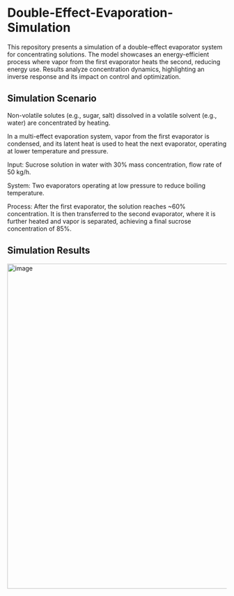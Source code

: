 # Double-Effect-Evaporation-Simulation
This repository presents a simulation of a double-effect evaporator system for concentrating solutions. The model showcases an energy-efficient process where vapor from the first evaporator heats the second, reducing energy use. Results analyze concentration dynamics, highlighting an inverse response and its impact on control and optimization.

## Simulation Scenario

Non-volatile solutes (e.g., sugar, salt) dissolved in a volatile solvent (e.g., water) are concentrated by heating.

In a multi-effect evaporation system, vapor from the first evaporator is condensed, and its latent heat is used to heat the next evaporator, operating at lower temperature and pressure.

Input: Sucrose solution in water with 30% mass concentration, flow rate of 50 kg/h.

System: Two evaporators operating at low pressure to reduce boiling temperature.

Process: After the first evaporator, the solution reaches ~60% concentration. It is then transferred to the second evaporator, where it is further heated and vapor is separated, achieving a final sucrose concentration of 85%.

## Simulation Results

<img width="998" height="746" alt="image" src="https://github.com/user-attachments/assets/60bad17d-8629-4e0e-8af9-5d798efae9f3" />
